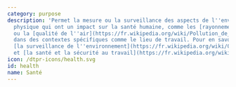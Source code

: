 ```yaml
---
category: purpose
description: 'Permet la mesure ou la surveillance des aspects de l''environnement
  physique qui ont un impact sur la santé humaine, comme les [rayonnements](https://fr.wikipedia.org/wiki/Radioprotection)
  ou la [qualité de l''air](https://fr.wikipedia.org/wiki/Pollution_de_l%27air), ou
  dans des contextes spécifiques comme le lieu de travail. Pour en savoir plus sur
  [la surveillance de l''environnement](https://fr.wikipedia.org/wiki/Observatoire_de_l%27environnement)
  et [la santé et la sécurité au travail](https://fr.wikipedia.org/wiki/Santé_et_sécurité_au_travail) '
icon: /dtpr-icons/health.svg
id: health
name: Santé
---
```

